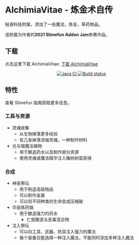 # AlchimiaVitae - 炼金术自传

粘液科技附属，添加了一些魔法，炼金，草药物品。

该附属为作者的**2021 Slimefun Addon Jam**参赛作品。

## 下载

点击这里下载 AlchimiaVitae: [下载 AlchimiaVitae](https://builds.guizhanss.net/ybw0014/AlchimiaVitae/master)

<p align="center">
  <a href="https://github.com/ybw0014/AlchimiaVitae/actions/workflows/maven.yml">
    <img src="https://github.com/ybw0014/AlchimiaVitae/actions/workflows/maven.yml/badge.svg" alt="Java CI"/>
  </a>
  <a href="https://builds.guizhanss.net/ybw0014/AlchimiaVitae/master">
    <img src="https://builds.guizhanss.net/f/ybw0014/AlchimiaVitae/master/badge.svg" alt="Build status"/>
  </a>
</p>

## 特性

查看 Slimefun 指南获取更多信息。

### 工具与资源
- 灵魂收集
  - 从生物掉落更多经验
  - 有几率掉落浓缩灵魂，一种制作材料
- 光与暗魔法植物
  - 用于酿造药水以及制作部分资源
  - 使用灵魂或魔法精华注入橡树树苗获得

### 合成
- 神圣祭坛
  - 用于制造高级物品
  - 可以制作金属
  - 可以将不同种类的生命变成压缩碳
- 华丽炼药锅
  - 用于酿造强力的药水
    - 仁慈酿造与恶毒混合物
- 注入祭坛
  - 可以向工具、武器、防具注入强力的魔法
  - 每个装备仅能选择一种注入魔法，不能同时添加多种注入魔法
